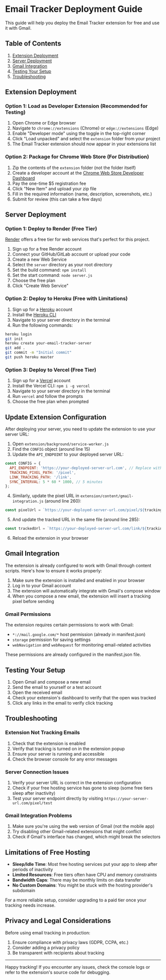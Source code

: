 # Email Tracker Deployment Guide

This guide will help you deploy the Email Tracker extension for free and use it with Gmail.

## Table of Contents

1. [Extension Deployment](#extension-deployment)
2. [Server Deployment](#server-deployment)
3. [Gmail Integration](#gmail-integration)
4. [Testing Your Setup](#testing-your-setup)
5. [Troubleshooting](#troubleshooting)

## Extension Deployment

### Option 1: Load as Developer Extension (Recommended for Testing)

1. Open Chrome or Edge browser
2. Navigate to `chrome://extensions` (Chrome) or `edge://extensions` (Edge)
3. Enable "Developer mode" using the toggle in the top-right corner
4. Click "Load unpacked" and select the `extension` folder from your project
5. The Email Tracker extension should now appear in your extensions list

### Option 2: Package for Chrome Web Store (For Distribution)

1. Zip the contents of the `extension` folder (not the folder itself)
2. Create a developer account at the [Chrome Web Store Developer Dashboard](https://chrome.google.com/webstore/devconsole/)
3. Pay the one-time $5 registration fee
4. Click "New Item" and upload your zip file
5. Fill in the required information (name, description, screenshots, etc.)
6. Submit for review (this can take a few days)

## Server Deployment

### Option 1: Deploy to Render (Free Tier)

[Render](https://render.com/) offers a free tier for web services that's perfect for this project.

1. Sign up for a free Render account
2. Connect your GitHub/GitLab account or upload your code
3. Create a new Web Service
4. Select the `server` directory as your root directory
5. Set the build command: `npm install`
6. Set the start command: `node server.js`
7. Choose the free plan
8. Click "Create Web Service"

### Option 2: Deploy to Heroku (Free with Limitations)

1. Sign up for a [Heroku](https://www.heroku.com/) account
2. Install the [Heroku CLI](https://devcenter.heroku.com/articles/heroku-cli)
3. Navigate to your server directory in the terminal
4. Run the following commands:

```bash
heroku login
git init
heroku create your-email-tracker-server
git add .
git commit -m "Initial commit"
git push heroku master
```

### Option 3: Deploy to Vercel (Free Tier)

1. Sign up for a [Vercel](https://vercel.com/) account
2. Install the Vercel CLI: `npm i -g vercel`
3. Navigate to your server directory in the terminal
4. Run `vercel` and follow the prompts
5. Choose the free plan when prompted

## Update Extension Configuration

After deploying your server, you need to update the extension to use your server URL:

1. Open `extension/background/service-worker.js`
2. Find the `CONFIG` object (around line 15)
3. Update the `API_ENDPOINT` to your deployed server URL:

```javascript
const CONFIG = {
  API_ENDPOINT: 'https://your-deployed-server-url.com', // Replace with your server URL
  TRACKING_PIXEL_PATH: '/pixel',
  LINK_TRACKING_PATH: '/link',
  SYNC_INTERVAL: 5 * 60 * 1000, // 5 minutes
};
```

4. Similarly, update the pixel URL in `extension/content/gmail-integration.js` (around line 260):

```javascript
const pixelUrl = `https://your-deployed-server-url.com/pixel/${trackingId}`;
```

5. And update the tracked URL in the same file (around line 285):

```javascript
const trackedUrl = `https://your-deployed-server-url.com/link/${trackingId}/${linkId}?url=${encodeURIComponent(originalUrl)}`;
```

6. Reload the extension in your browser

## Gmail Integration

The extension is already configured to work with Gmail through content scripts. Here's how to ensure it works properly:

1. Make sure the extension is installed and enabled in your browser
2. Log in to your Gmail account
3. The extension will automatically integrate with Gmail's compose window
4. When you compose a new email, the extension will insert a tracking pixel before sending

### Gmail Permissions

The extension requires certain permissions to work with Gmail:

- `*://mail.google.com/*` host permission (already in manifest.json)
- `storage` permission for saving settings
- `webNavigation` and `webRequest` for monitoring email-related activities

These permissions are already configured in the manifest.json file.

## Testing Your Setup

1. Open Gmail and compose a new email
2. Send the email to yourself or a test account
3. Open the received email
4. Check your extension's dashboard to verify that the open was tracked
5. Click any links in the email to verify click tracking

## Troubleshooting

### Extension Not Tracking Emails

1. Check that the extension is enabled
2. Verify that tracking is turned on in the extension popup
3. Ensure your server is running and accessible
4. Check the browser console for any error messages

### Server Connection Issues

1. Verify your server URL is correct in the extension configuration
2. Check if your free hosting service has gone to sleep (some free tiers sleep after inactivity)
3. Test your server endpoint directly by visiting `https://your-server-url.com/pixel/test`

### Gmail Integration Problems

1. Make sure you're using the web version of Gmail (not the mobile app)
2. Try disabling other Gmail-related extensions that might conflict
3. Check if Gmail's interface has changed, which might break the selectors

## Limitations of Free Hosting

- **Sleep/Idle Time**: Most free hosting services put your app to sleep after periods of inactivity
- **Limited Resources**: Free tiers often have CPU and memory constraints
- **Bandwidth Caps**: There may be monthly limits on data transfer
- **No Custom Domains**: You might be stuck with the hosting provider's subdomain

For a more reliable setup, consider upgrading to a paid tier once your tracking needs increase.

## Privacy and Legal Considerations

Before using email tracking in production:

1. Ensure compliance with privacy laws (GDPR, CCPA, etc.)
2. Consider adding a privacy policy
3. Be transparent with recipients about tracking

---

Happy tracking! If you encounter any issues, check the console logs or refer to the extension's source code for debugging.